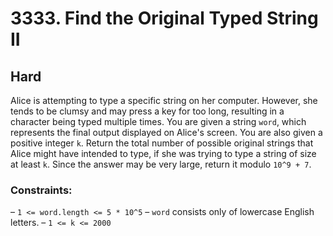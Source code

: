 # 3333. Find the Original Typed String II

## Hard

Alice is attempting to type a specific string on her computer. However, she tends to be clumsy and may press a key for
too long, resulting in a character being typed multiple times. You are given a string `word`, which represents the final
output displayed on Alice's screen. You are also given a positive integer `k`. Return the total number of possible
original strings that Alice might have intended to type, if she was trying to type a string of size at least `k`. Since
the answer may be very large, return it modulo `10^9 + 7`.

### Constraints:

– `1 <= word.length <= 5 * 10^5`
– `word` consists only of lowercase English letters.
– `1 <= k <= 2000`
